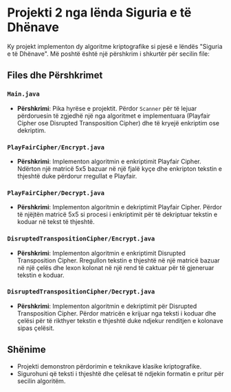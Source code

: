 # Projekti 2 nga lënda Siguria e të Dhënave

Ky projekt implementon dy algoritme kriptografike si pjesë e lëndës "Siguria e të Dhënave".
Më poshtë është një përshkrim i shkurtër për secilin file:

## Files dhe Përshkrimet

### `Main.java`
- **Përshkrimi**: Pika hyrëse e projektit. Përdor `Scanner` për të lejuar përdoruesin të zgjedhë një nga algoritmet e implementuara (Playfair Cipher ose Disrupted Transposition Cipher) dhe të kryejë enkriptim ose dekriptim.

### `PlayFairCipher/Encrypt.java`
- **Përshkrimi**: Implementon algoritmin e enkriptimit Playfair Cipher. Ndërton një matricë 5x5 bazuar në një fjalë kyçe dhe enkripton tekstin e thjeshtë duke përdorur rregullat e Playfair.

### `PlayFairCipher/Decrypt.java`
- **Përshkrimi**: Implementon algoritmin e dekriptimit Playfair Cipher. Përdor të njëjtën matricë 5x5 si procesi i enkriptimit për të dekriptuar tekstin e koduar në tekst të thjeshtë.

### `DisruptedTranspositionCipher/Encrypt.java`
- **Përshkrimi**: Implementon algoritmin e enkriptimit Disrupted Transposition Cipher. Rregullon tekstin e thjeshtë në një matricë bazuar në një çelës dhe lexon kolonat në një rend të caktuar për të gjeneruar tekstin e koduar.

### `DisruptedTranspositionCipher/Decrypt.java`
- **Përshkrimi**: Implementon algoritmin e dekriptimit për Disrupted Transposition Cipher. Përdor matricën e krijuar nga teksti i koduar dhe çelësi për të rikthyer tekstin e thjeshtë duke ndjekur renditjen e kolonave sipas çelësit.


## Shënime
- Projekti demonstron përdorimin e teknikave klasike kriptografike.
- Sigurohuni që teksti i thjeshtë dhe çelësat të ndjekin formatin e pritur për secilin algoritëm.